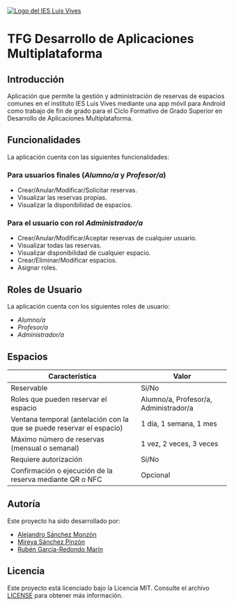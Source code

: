 [![Logo del IES Luis Vives](https://iesluisvives.es/Design/Themes/IESluisvivies/Images/logo.png)](https://iesluisvives.es/)

# TFG Desarrollo de Aplicaciones Multiplataforma

## Introducción

Aplicación que permite la gestión y administración de reservas de espacios comunes en el instituto IES Luis Vives mediante una app móvil para Android como trabajo de fin de grado para el Ciclo Formativo de Grado Superior en Desarrollo de Aplicaciones Multiplataforma.

## Funcionalidades

La aplicación cuenta con las siguientes funcionalidades:

### Para usuarios finales (*Alumno/a* y *Profesor/a*)

- Crear/Anular/Modificar/Solicitar reservas.
- Visualizar las reservas propias.
- Visualizar la disponibilidad de espacios.

### Para el usuario con rol *Administrador/a*

- Crear/Anular/Modificar/Aceptar reservas de cualquier usuario.
- Visualizar todas las reservas.
- Visualizar disponibilidad de cualquier espacio.
- Crear/Eliminar/Modificar espacios.
- Asignar roles.

## Roles de Usuario

La aplicación cuenta con los siguientes roles de usuario:

- *Alumno/a*
- *Profesor/a*
- *Administrador/a*

## Espacios

| Característica | Valor |
| --- | --- |
| Reservable | Sí/No |
| Roles que pueden reservar el espacio | Alumno/a, Profesor/a, Administrador/a |
| Ventana temporal (antelación con la que se puede reservar el espacio) | 1 día, 1 semana, 1 mes |
| Máximo número de reservas (mensual o semanal) | 1 vez, 2 veces, 3 veces |
| Requiere autorización | Sí/No |
| Confirmación o ejecución de la reserva mediante QR o NFC | Opcional |

## Autoría

Este proyecto ha sido desarrollado por:

- [Alejandro Sánchez Monzón](https://github.com/AlejandroSanchezMonzon)
- [Mireya Sánchez Pinzón](https://github.com/Mireyasanchz)
- [Rubén García-Redondo Marín](https://github.com/RuyMi)


## Licencia

Este proyecto está licenciado bajo la Licencia MIT. Consulte el archivo [LICENSE](LICENSE) para obtener más información.
